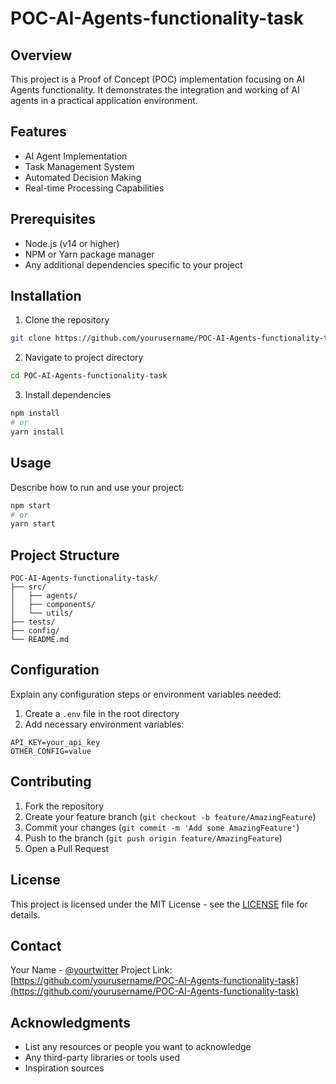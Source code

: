 # POC-AI-Agents-functionality-task

## Overview
This project is a Proof of Concept (POC) implementation focusing on AI Agents functionality. It demonstrates the integration and working of AI agents in a practical application environment.

## Features
- AI Agent Implementation
- Task Management System
- Automated Decision Making
- Real-time Processing Capabilities

## Prerequisites
- Node.js (v14 or higher)
- NPM or Yarn package manager
- Any additional dependencies specific to your project

## Installation

1. Clone the repository
```bash
git clone https://github.com/yourusername/POC-AI-Agents-functionality-task.git
```

2. Navigate to project directory
```bash
cd POC-AI-Agents-functionality-task
```

3. Install dependencies
```bash
npm install
# or
yarn install
```

## Usage
Describe how to run and use your project:

```bash
npm start
# or
yarn start
```

## Project Structure
```
POC-AI-Agents-functionality-task/
├── src/
│   ├── agents/
│   ├── components/
│   └── utils/
├── tests/
├── config/
└── README.md
```

## Configuration
Explain any configuration steps or environment variables needed:

1. Create a `.env` file in the root directory
2. Add necessary environment variables:
```
API_KEY=your_api_key
OTHER_CONFIG=value
```

## Contributing
1. Fork the repository
2. Create your feature branch (`git checkout -b feature/AmazingFeature`)
3. Commit your changes (`git commit -m 'Add some AmazingFeature'`)
4. Push to the branch (`git push origin feature/AmazingFeature`)
5. Open a Pull Request

## License
This project is licensed under the MIT License - see the [LICENSE](LICENSE) file for details.

## Contact
Your Name - [@yourtwitter](https://twitter.com/yourtwitter)
Project Link: [https://github.com/yourusername/POC-AI-Agents-functionality-task](https://github.com/yourusername/POC-AI-Agents-functionality-task)

## Acknowledgments
* List any resources or people you want to acknowledge
* Any third-party libraries or tools used
* Inspiration sources 
